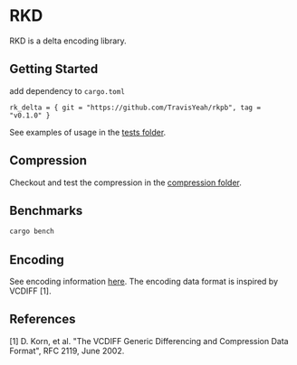 # RKD

RKD is a delta encoding library.

## Getting Started

add dependency to `cargo.toml`

```config
rk_delta = { git = "https://github.com/TravisYeah/rkpb", tag = "v0.1.0" }
```

See examples of usage in the [tests folder](tests/lib.rs).

## Compression

Checkout and test the compression in the [compression folder](compression).

## Benchmarks

```bash
cargo bench
```

## Encoding

See encoding information [here](ENCODING.md). The encoding data format is inspired by VCDIFF [1].

## References

[1] D. Korn, et al. "The VCDIFF Generic Differencing and Compression Data Format", RFC 2119, June 2002.
